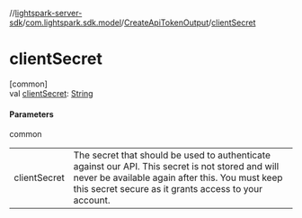 //[lightspark-server-sdk](../../../index.md)/[com.lightspark.sdk.model](../index.md)/[CreateApiTokenOutput](index.md)/[clientSecret](client-secret.md)

# clientSecret

[common]\
val [clientSecret](client-secret.md): [String](https://kotlinlang.org/api/latest/jvm/stdlib/kotlin/-string/index.html)

#### Parameters

common

| | |
|---|---|
| clientSecret | The secret that should be used to authenticate against our API. This secret is not stored and will never be available again after this. You must keep this secret secure as it grants access to your account. |
